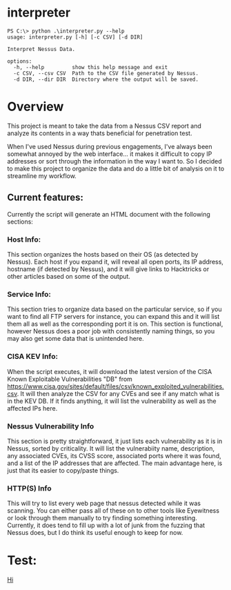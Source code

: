 # interpreter

```
PS C:\> python .\interpreter.py --help
usage: interpreter.py [-h] [-c CSV] [-d DIR]

Interpret Nessus Data.

options:
  -h, --help         show this help message and exit
  -c CSV, --csv CSV  Path to the CSV file generated by Nessus.
  -d DIR, --dir DIR  Directory where the output will be saved.
```

# Overview

This project is meant to take the data from a Nessus CSV report and analyze its contents in a way thats beneficial for penetration test. 

When I've used Nessus during previous engagements, I've always been somewhat annoyed by the web interface... it makes it difficult to copy IP addresses or sort through the information in the way I want to. So I decided to make this project to organize the data and do a little bit of analysis on it to streamline my workflow.

## Current features:
Currently the script will generate an HTML document with the following sections:

### Host Info:
This section organizes the hosts based on their OS (as detected by Nessus). Each host if you expand it, will reveal all open ports, its IP address, hostname (if detected by Nessus), and it will give links to Hacktricks or other articles based on some of the output.

### Service Info:
This section tries to organize data based on the particular service, so if you want to find all FTP servers for instance, you can expand this and it will list them all as well as the corresponding port it is on. This section is functional, however Nessus does a poor job with consistently naming things, so you may also get some data that is unintended here.

### CISA KEV Info:
When the script executes, it will download the latest version of the CISA Known Exploitable Vulnerabilities "DB" from https://www.cisa.gov/sites/default/files/csv/known_exploited_vulnerabilities.csv. It will then analyze the CSV for any CVEs and see if any match what is in the KEV DB. If it finds anything, it will list the vulnerability as well as the affected IPs here.

### Nessus Vulnerability Info
This section is pretty straightforward, it just lists each vulnerability as it is in Nessus, sorted by criticality. It will list the vulnerabiity name, description, any associated CVEs, its CVSS score, associated ports where it was found, and a list of the IP addresses that are affected. The main advantage here, is just that its easier to copy/paste things.

### HTTP(S) Info
This will try to list every web page that nessus detected while it was scanning. You can either pass all of these on to other tools like Eyewitness or look through them manually to try finding something interesting. Currently, it does tend to fill up with a lot of junk from the fuzzing that Nessus does, but I do think its useful enough to keep for now.


# Test:
[Hi](http://192.168.0.102)

